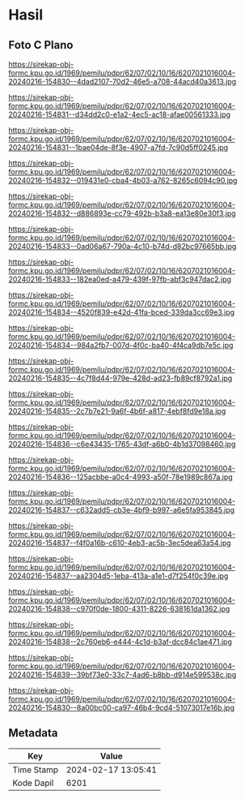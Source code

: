 # Hasil

## Foto C Plano

https://sirekap-obj-formc.kpu.go.id/1969/pemilu/pdpr/62/07/02/10/16/6207021016004-20240216-154830--4dad2107-70d2-46e5-a708-44acd40a3613.jpg

https://sirekap-obj-formc.kpu.go.id/1969/pemilu/pdpr/62/07/02/10/16/6207021016004-20240216-154831--d34dd2c0-e1a2-4ec5-ac18-afae00561333.jpg

https://sirekap-obj-formc.kpu.go.id/1969/pemilu/pdpr/62/07/02/10/16/6207021016004-20240216-154831--1bae04de-8f3e-4907-a7fd-7c90d5ff0245.jpg

https://sirekap-obj-formc.kpu.go.id/1969/pemilu/pdpr/62/07/02/10/16/6207021016004-20240216-154832--019431e0-cba4-4b03-a762-8265c6094c90.jpg

https://sirekap-obj-formc.kpu.go.id/1969/pemilu/pdpr/62/07/02/10/16/6207021016004-20240216-154832--d886893e-cc79-492b-b3a8-ea13e80e30f3.jpg

https://sirekap-obj-formc.kpu.go.id/1969/pemilu/pdpr/62/07/02/10/16/6207021016004-20240216-154833--0ad06a67-790a-4c10-b74d-d82bc97665bb.jpg

https://sirekap-obj-formc.kpu.go.id/1969/pemilu/pdpr/62/07/02/10/16/6207021016004-20240216-154833--182ea0ed-a479-439f-97fb-abf3c947dac2.jpg

https://sirekap-obj-formc.kpu.go.id/1969/pemilu/pdpr/62/07/02/10/16/6207021016004-20240216-154834--4520f839-e42d-41fa-bced-339da3cc69e3.jpg

https://sirekap-obj-formc.kpu.go.id/1969/pemilu/pdpr/62/07/02/10/16/6207021016004-20240216-154834--984a2fb7-007d-4f0c-ba40-4f4ca9db7e5c.jpg

https://sirekap-obj-formc.kpu.go.id/1969/pemilu/pdpr/62/07/02/10/16/6207021016004-20240216-154835--4c7f8d44-979e-428d-ad23-fb89cf8792a1.jpg

https://sirekap-obj-formc.kpu.go.id/1969/pemilu/pdpr/62/07/02/10/16/6207021016004-20240216-154835--2c7b7e21-9a6f-4b6f-a817-4ebf8fd9e18a.jpg

https://sirekap-obj-formc.kpu.go.id/1969/pemilu/pdpr/62/07/02/10/16/6207021016004-20240216-154836--c6e43435-1765-43df-a6b0-4b1d37098460.jpg

https://sirekap-obj-formc.kpu.go.id/1969/pemilu/pdpr/62/07/02/10/16/6207021016004-20240216-154836--125acbbe-a0c4-4993-a50f-78e1989c867a.jpg

https://sirekap-obj-formc.kpu.go.id/1969/pemilu/pdpr/62/07/02/10/16/6207021016004-20240216-154837--c632add5-cb3e-4bf9-b997-a6e5fa953845.jpg

https://sirekap-obj-formc.kpu.go.id/1969/pemilu/pdpr/62/07/02/10/16/6207021016004-20240216-154837--f4f0a16b-c610-4eb3-ac5b-3ec5dea63a54.jpg

https://sirekap-obj-formc.kpu.go.id/1969/pemilu/pdpr/62/07/02/10/16/6207021016004-20240216-154837--aa2304d5-1eba-413a-a1e1-d7f254f0c39e.jpg

https://sirekap-obj-formc.kpu.go.id/1969/pemilu/pdpr/62/07/02/10/16/6207021016004-20240216-154838--c970f0de-1800-4311-8226-638161da1362.jpg

https://sirekap-obj-formc.kpu.go.id/1969/pemilu/pdpr/62/07/02/10/16/6207021016004-20240216-154838--2c760eb6-e444-4c1d-b3af-dcc84c1ae471.jpg

https://sirekap-obj-formc.kpu.go.id/1969/pemilu/pdpr/62/07/02/10/16/6207021016004-20240216-154839--39bf73e0-33c7-4ad6-b8bb-d914e599538c.jpg

https://sirekap-obj-formc.kpu.go.id/1969/pemilu/pdpr/62/07/02/10/16/6207021016004-20240216-154830--8a00bc00-ca97-46b4-9cd4-51073017e16b.jpg


## Metadata

| Key        | Value               |
| ---------- | ------------------- |
| Time Stamp | 2024-02-17 13:05:41 |
| Kode Dapil | 6201                |




